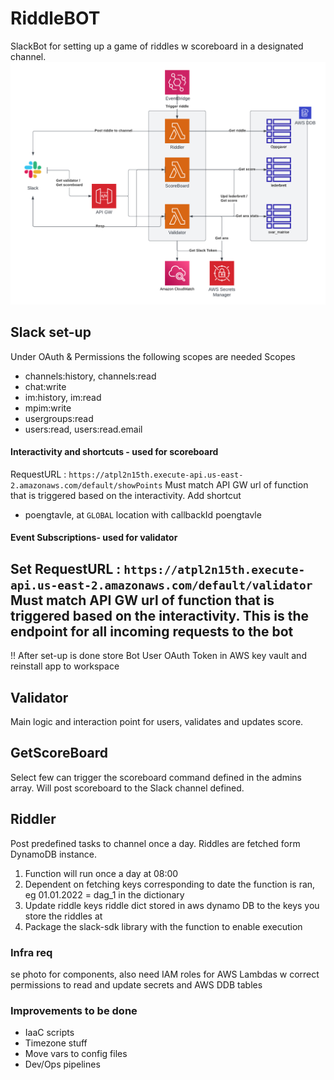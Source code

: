# RiddleBOT
SlackBot for setting up a game of riddles w scoreboard in a designated channel.
![](imgs/HLARC.png)

## Slack set-up
Under OAuth & Permissions the following scopes are needed
Scopes
- channels:history, channels:read
- chat:write
- im:history, im:read
- mpim:write
- usergroups:read
- users:read, users:read.email 

#### Interactivity and shortcuts - used for scoreboard
RequestURL : `https://atpl2n15th.execute-api.us-east-2.amazonaws.com/default/showPoints`
Must match API GW url of function that is triggered based on the interactivity.
Add shortcut 
* poengtavle, at `GLOBAL` location with callbackId poengtavle

#### Event Subscriptions- used for validator
Set RequestURL : `https://atpl2n15th.execute-api.us-east-2.amazonaws.com/default/validator`
Must match API GW url of function that is triggered based on the interactivity.
This is the endpoint for all incoming requests to the bot
---
!! After set-up is done store Bot User OAuth Token in AWS key vault and reinstall app to workspace

## Validator
Main logic and interaction point for users, validates and updates score. 

## GetScoreBoard
Select few can trigger the scoreboard command defined in the admins array. Will post
scoreboard to the Slack channel defined.

## Riddler
Post predefined tasks to channel once a day. Riddles are fetched form DynamoDB 
instance.

1. Function will run once a day at 08:00
2. Dependent on fetching keys corresponding to date the function is ran, eg 01.01.2022 = dag_1 in the dictionary
3. Update riddle keys riddle dict stored in aws dynamo DB to the keys you store the riddles at
4. Package the slack-sdk library with the function to enable execution

### Infra req
se photo for components, also need IAM roles for AWS Lambdas w correct permissions to read and update 
secrets and AWS DDB tables

### Improvements to be done
* IaaC scripts
* Timezone stuff
* Move vars to config files
* Dev/Ops pipelines